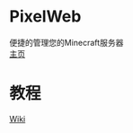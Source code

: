 # PixelWeb
便捷的管理您的Minecraft服务器  
[主页](https://www.miocat.work)

# 教程
[Wiki](https://github.com/Calcium-Ion/PixelWeb/wiki)
